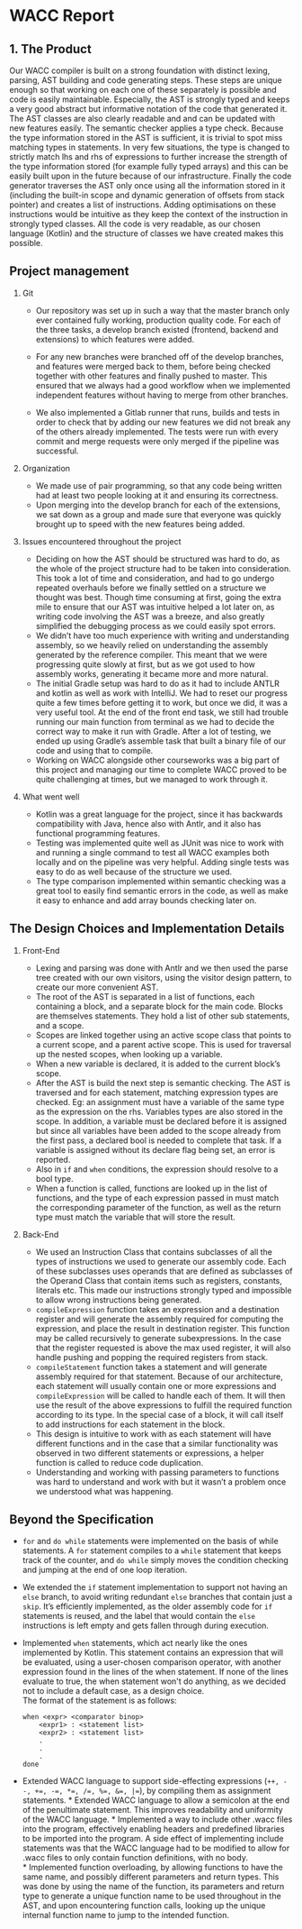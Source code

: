 # WACC Report
## 1. The Product
  Our WACC compiler is built on a strong foundation with distinct lexing, parsing, AST building and code generating steps. These steps are unique enough so that working on each one of these separately is possible and code is easily maintainable. Especially, the AST is strongly typed and keeps a very good abstract but informative notation of the code that generated it. 
  The AST classes are also clearly readable and and can be updated with new features easily. The semantic checker applies a type check. Because the type information stored in the AST is sufficient, it is trivial to spot miss matching types in statements. In very few situations, the type is changed to strictly match lhs and rhs of expressions to further increase the strength of the type information stored (for example fully typed arrays) and this can be easily built upon in the future because of our infrastructure. 
  Finally the code generator traverses the AST only once using all the information stored in it (including the built-in scope and dynamic generation of offsets from stack pointer) and creates a list of instructions. Adding optimisations on these instructions would be intuitive as they keep the context of the instruction in strongly typed classes. All the code is very readable, as our chosen language (Kotlin) and the structure of classes we have created makes this possible.


## Project management
1. Git
    * Our repository was set up in such a way that the master branch only ever contained fully working, production quality code. For each of the three tasks, a develop branch existed (frontend, backend and extensions) to which features were added.
  
    * For any new branches were branched off of the develop branches, and features were merged back to them, before being checked together with other features and finally pushed to master. This ensured that we always had a good workflow when we implemented independent features without having to merge from other branches.
 
    * We also implemented a Gitlab runner that runs, builds and tests in order to check that by adding our new features we did not break any of the others already implemented. The tests were run with every commit and merge requests were only merged if the pipeline was successful.

2. Organization 
   * We made use of pair programming, so that any code being written had at least two people looking at it and ensuring its correctness. 
   * Upon merging into the develop branch for each of the extensions, we sat down as a group and made sure that everyone was quickly brought up to speed with the new features being added.  
3. Issues encountered throughout the project  
    * Deciding on how the AST should be structured was hard to do, as the whole of the project structure had to be taken into consideration. This took a lot of time and consideration, and had to go undergo repeated overhauls before we finally settled on a structure we thought was best. Though time consuming at first, going the extra mile to ensure that our AST was intuitive helped a lot later on, as writing code involving the AST was a breeze, and also greatly simplified the debugging process as we could easily spot errors. 
    * We didn’t have too much experience with writing and understanding assembly, so we heavily relied on understanding the assembly generated by the reference compiler. This meant that we were progressing quite slowly at first, but as we got used to how assembly works, generating it became more and more natural.
    * The initial Gradle setup was hard to do as it had to include ANTLR and kotlin as well as work with IntelliJ. We had to reset our progress quite a few times before getting it to work, but once we did, it was a very useful tool. At the end of the front end task, we still had trouble running our main function from terminal as we had to decide the correct way to make it run with Gradle. After a lot of testing, we ended up using Gradle’s assemble task that built a binary file of our code and using that to compile.
    * Working on WACC alongside other courseworks was a big part of this project and managing our time to complete WACC proved to be quite challenging at times, but we managed to work through it.

4. What went well
   * Kotlin was a great language for the project, since it has backwards compatibility with Java, hence also with Antlr, and it also has functional programming features.    
   *  Testing was implemented quite well as JUnit was nice to work with and running a single command to test all WACC examples both locally and on the pipeline was very helpful. Adding single tests was easy to do as well because of the structure we used.
   * The type comparison implemented within semantic checking was a great tool to easily find semantic errors in the code, as well as make it easy to enhance and add array bounds checking later on.

## The Design Choices and Implementation Details
1. Front-End
    * Lexing and parsing was done with Antlr and we then used the parse tree created with our own visitors, using the visitor design pattern, to create our more convenient AST. 
    * The root of the AST is separated in a list of functions, each containing a block, and a separate block for the main code. Blocks are themselves statements. They hold a list of other sub statements, and a scope. 
    * Scopes are linked together using an active scope class that points to a current scope, and a parent active scope. This is used for traversal up the nested scopes, when looking up a variable.
    *   When a new variable is declared, it is added to the current block’s scope.
    * After the AST is build the next step is semantic checking. The AST is traversed and for each statement, matching expression types are checked. Eg: an assignment must have a variable of the same type as the expression on the rhs. Variables types are also stored in the scope. In addition, a variable must be declared before it is assigned but since all variables have been added to the scope already from the first pass, a declared bool is needed to complete that task. If a variable is assigned without its declare flag being set, an error is reported.
    * Also in `if` and `when` conditions, the expression should resolve to a bool type.
    * When a function is called, functions are looked up in the list of functions, and the type of each expression passed in must match the corresponding parameter of the function, as well as the return type must match the variable that will store the result.

2. Back-End 
    * We used an Instruction Class that contains subclasses of all the types of instructions we used to generate our assembly code. Each of these subclasses uses operands that are defined as subclasses of the Operand Class that contain items such as registers, constants, literals etc. This made our instructions strongly typed and impossible to allow wrong instructions being generated.
    * `compileExpression` function takes an expression and a destination register and will generate the assembly required for computing the expression, and place the result in destination register. This function may be called recursively to generate subexpressions. In the case that the register requested is above the max used register, it will also handle pushing and popping the required registers from stack.
    * `compileStatement` function takes a statement and will generate assembly required for that statement. Because of our architecture, each statement will usually contain one or more expressions and `compileExpression` will be called to handle each of them. It will then use the result of the above expressions to fulfill the required function according to its type. In the special case of a block, it will call itself to add instructions for each statement in the block.
    * This design is intuitive to work with as each statement will have different functions and in the case that a similar functionality was observed in two different statements or expressions, a helper function is called to reduce code duplication.
    * Understanding and working with passing parameters to functions was hard to understand and work with but it wasn’t a problem once we understood what was happening.


## Beyond the Specification
   * `for` and `do while` statements were implemented on the basis of while statements. A `for` statement compiles to a `while` statement that keeps track of the counter, and `do while` simply moves the condition checking and jumping at the end of one loop iteration. 
   * We extended the `if` statement implementation to support not having an `else` branch, to avoid writing redundant `else` branches that contain just a `skip`. It’s efficiently implemented, as the older assembly code for `if` statements is reused, and the label that would contain the `else` instructions is left empty and gets fallen through during execution.
   * Implemented `when` statements, which act nearly like the ones implemented by Kotlin. This statement contains an expression that will be evaluated, using a user-chosen comparison operator, with another expression found in the lines of the when statement. 
    If none of the lines evaluate to true, the when statement won't do anything, as we decided not to include a default case, as a design choice.  
    The format of the statement is as follows:  
        
        ```
        when <expr> <comparator binop>
            <expr1> : <statement list>
            <expr2> : <statement list>
            .
            .
            .
        done
        ```

   * Extended WACC language to support side-effecting expressions (`++, --, +=, -=, *=, /=, %=, &=, |=`), by compiling them as assignment statements.
    * Extended WACC language to allow a semicolon at the end of the penultimate statement. This improves readability and uniformity of the WACC language.
    * Implemented a way to include other .wacc files into the program, effectively enabling headers and predefined libraries to be imported into the program. 
    A side effect of implementing include statements was that the WACC language had to be modified to allow for .wacc files to only contain function definitions, with no body.   
    *  Implemented function overloading, by allowing functions to have the same name, and possibly different parameters and return types. This was done by using the name of the function, its parameters and return type to generate a unique function name to be used throughout in the AST, and upon encountering function calls, looking up the unique internal function name to jump to the intended function.

